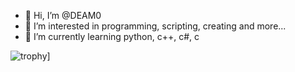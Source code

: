 - 👋 Hi, I’m @DEAM0
- 👀 I’m interested in programming, scripting, creating and more...
- 🌱 I’m currently learning python, c++, c#, c

![trophy](https://github-profile-trophy.vercel.app/?username=DEAM0)]
